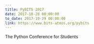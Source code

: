 ```yaml
---
title: PyBITS 2017
date: 2017-10-28 00:00:00
to_date: 2017-10-29 00:00:00
link: https://www.bits-atmos.org/pybits
---
```


The Python Conference for Students
